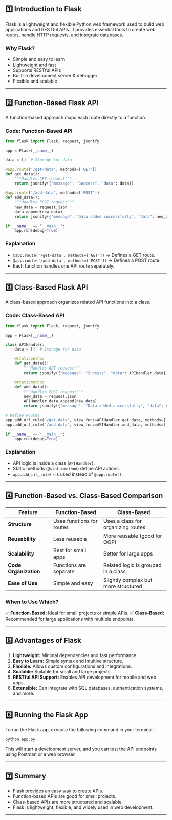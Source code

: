 
## **1️⃣ Introduction to Flask**
Flask is a lightweight and flexible Python web framework used to build web applications and RESTful APIs. It provides essential tools to create web routes, handle HTTP requests, and integrate databases.

### **Why Flask?**
- Simple and easy to learn
- Lightweight and fast
- Supports RESTful APIs
- Built-in development server & debugger
- Flexible and scalable

---

## **2️⃣ Function-Based Flask API**
A function-based approach maps each route directly to a function.

### **Code: Function-Based API**
```python
from flask import Flask, request, jsonify

app = Flask(__name__)

data = []  # Storage for data

@app.route('/get-data', methods=['GET'])
def get_data():
    """Handles GET request"""
    return jsonify({"message": "Success", "data": data})

@app.route('/add-data', methods=['POST'])
def add_data():
    """Handles POST request"""
    new_data = request.json
    data.append(new_data)
    return jsonify({"message": "Data added successfully", "data": new_data})

if __name__ == "__main__":
    app.run(debug=True)
```

### **Explanation**
- `@app.route('/get-data', methods=['GET'])` → Defines a GET route.
- `@app.route('/add-data', methods=['POST'])` → Defines a POST route.
- Each function handles one API route separately.

---

## **3️⃣ Class-Based Flask API**
A class-based approach organizes related API functions into a class.

### **Code: Class-Based API**
```python
from flask import Flask, request, jsonify

app = Flask(__name__)

class APIHandler:
    data = []  # Storage for data

    @staticmethod
    def get_data():
        """Handles GET request"""
        return jsonify({"message": "Success", "data": APIHandler.data})

    @staticmethod
    def add_data():
        """Handles POST request"""
        new_data = request.json
        APIHandler.data.append(new_data)
        return jsonify({"message": "Data added successfully", "data": new_data})

# Define Routes
app.add_url_rule('/get-data', view_func=APIHandler.get_data, methods=['GET'])
app.add_url_rule('/add-data', view_func=APIHandler.add_data, methods=['POST'])

if __name__ == "__main__":
    app.run(debug=True)
```

### **Explanation**
- API logic is inside a class (`APIHandler`).
- Static methods (`@staticmethod`) define API actions.
- `app.add_url_rule()` is used instead of `@app.route()`.

---

## **4️⃣ Function-Based vs. Class-Based Comparison**
| Feature | Function-Based | Class-Based |
|---------|--------------|-------------|
| **Structure** | Uses functions for routes | Uses a class for organizing routes |
| **Reusability** | Less reusable | More reusable (good for OOP) |
| **Scalability** | Best for small apps | Better for large apps |
| **Code Organization** | Functions are separate | Related logic is grouped in a class |
| **Ease of Use** | Simple and easy | Slightly complex but more structured |

### **When to Use Which?**
✅ **Function-Based:** Ideal for small projects or simple APIs.
✅ **Class-Based:** Recommended for large applications with multiple endpoints.

---

## **5️⃣ Advantages of Flask**
1. **Lightweight:** Minimal dependencies and fast performance.
2. **Easy to Learn:** Simple syntax and intuitive structure.
3. **Flexible:** Allows custom configurations and integrations.
4. **Scalable:** Suitable for small and large projects.
5. **RESTful API Support:** Enables API development for mobile and web apps.
6. **Extensible:** Can integrate with SQL databases, authentication systems, and more.

---

## **6️⃣ Running the Flask App**
To run the Flask app, execute the following command in your terminal:
```bash
python app.py
```
This will start a development server, and you can test the API endpoints using Postman or a web browser.

---

## **7️⃣ Summary**
- Flask provides an easy way to create APIs.
- Function-based APIs are good for small projects.
- Class-based APIs are more structured and scalable.
- Flask is lightweight, flexible, and widely used in web development.

---


